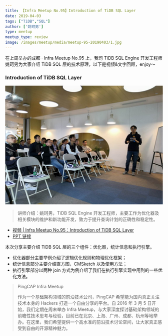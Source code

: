 ```yaml
---
title: 【Infra Meetup No.95】Introduction of TiDB SQL Layer
date: 2019-04-03
tags: ["TiDB","SQL"]
author: ['姚珂男']
type: meetup
meetup_type: review
image: /images/meetup/media/meetup-95-20190403/1.jpg
---
```


在上周举办的成都 · Infra Meetup No.95 上，我司 TiDB SQL Engine 开发工程师姚珂男为大家介绍 TiDB SQL 层的技术原理，以下是视频&文字回顾，enjoy～

### Introduction of TiDB SQL Layer


![](media/meetup-95-20190403/1.jpg)

>讲师介绍：姚珂男，TiDB SQL Engine 开发工程师，主要工作为优化器及相关模块的维护和新功能开发，致力于提升查询计划的正确性和稳定性。

+ [视频 | Infra Meetup No.95：Introduction of TiDB SQL Layer](https://www.bilibili.com/video/av48246570)
+ [PPT 链接](https://eyun.baidu.com/s/3i5ZbdWh)

本次分享主要介绍 TiDB SQL 层的三个组件：优化器，统计信息和执行引擎。

+ 优化器部分主要举例介绍了逻辑优化规则和物理优化框架；
+ 统计信息部分主要介绍直方图，CMSketch 以及使用方法；
+ 执行引擎部分以两种 join 方式为例介绍了我们在执行引擎实现中用到的一些优化方法。

>PingCAP Infra Meetup
>
>作为一个基础架构领域的前沿技术公司，PingCAP 希望能为国内真正关注技术本身的 Hackers 打造一个自由分享的平台。自 2016 年 3 月 5 日开始，我们定期在周末举办 Infra Meetup，与大家深度探讨基础架构领域的前瞻性技术思考与经验，目前已在北京、上海、广州、成都、杭州等地举办。在这里，我们希望提供一个高水准的前沿技术讨论空间，让大家真正感受到自由的开源精神魅力。
